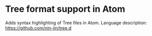# Tree format support in Atom

Adds syntax highlighting of Tree files in Atom.
Language description: https://github.com/nin-jin/tree.d
